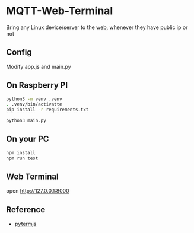 # MQTT-Web-Terminal

Bring any Linux device/server to the web, whenever they have public ip or not

## Config

Modify app.js and main.py

## On Raspberry PI

```sh
python3 -m venv .venv
. .venv/bin/activatte
pip install -r requirements.txt

python3 main.py
```

## On your PC

```sh
npm install
npm run test
```

## Web Terminal

open http://127.0.0.1:8000


## Reference

* [pytermjs](https://github.com/cs01/pyxtermjs)

